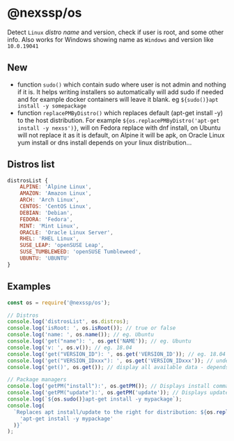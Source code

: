 # @nexssp/os

Detect `Linux` _distro name_ and version, check if user is root, and some other info. Also works for Windows showing name as `Windows` and version like `10.0.19041`

## New

- function `sudo()` which contain sudo where user is not admin and nothing if it is. It helps writing installers so automatically will add sudo if needed and for example docker containers will leave it blank. eg `${sudo()}apt install -y somepackage`
- function `replacePMByDistro()` which replaces default (apt-get install -y) to the host distribution. For example `${os.replacePMByDistro('apt-get install -y nexss')}`, will on Fedora replace with dnf install, on Ubuntu will not replace it as it is default, on Alpine it will be apk, on Oracle Linux yum install or dns install depends on your linux distribution...

## Distros list

```js
distrosList {
    ALPINE: 'Alpine Linux',
    AMAZON: 'Amazon Linux',
    ARCH: 'Arch Linux',
    CENTOS: 'CentOS Linux',
    DEBIAN: 'Debian',
    FEDORA: 'Fedora',
    MINT: 'Mint Linux',
    ORACLE: 'Oracle Linux Server',
    RHEL: 'RHEL Linux',
    SUSE_LEAP: 'openSUSE Leap',
    SUSE_TUMBLEWEED: 'openSUSE Tumbleweed',
    UBUNTU: 'UBUNTU'
}

```

## Examples

```js
const os = require('@nexssp/os');

// Distros
console.log('distrosList', os.distros);
console.log('isRoot: ', os.isRoot()); // true or false
console.log('name: ', os.name()); // eg. Ubuntu
console.log('get("name"): ', os.get('NAME')); // eg. Ubuntu
console.log('v: ', os.v()); // eg. 18.04
console.log('get("VERSION_ID"): ', os.get('VERSION_ID')); // eg. 18.04
console.log('get("VERSION_IDxxx"): ', os.get('VERSION_IDxxx')); // undefined
console.log('get()', os.get()); // display all available data - depends on Linux distro

// Package managers
console.log('getPM("install"):', os.getPM()); // Displays install command
console.log('getPM("update"):', os.getPM('update')); // Displays update command
console.log(`${os.sudo()}apt-get install -y mypackage`);
console.log(
  `Replaces apt install/update to the right for distribution: ${os.replacePMByDistro(
    'apt-get install -y mypackage'
  )}`
);
```

